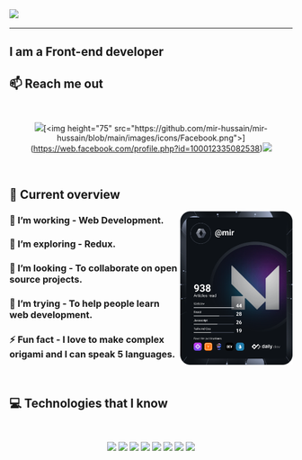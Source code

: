 <div><img src="https://i.ibb.co/n00swgj/Shahadat-s-Banner.jpg"></div>
<hr>

<h2 margin="auto">I am a  Front-end developer</h2>

## :mailbox: Reach me out

<br />

[<p align="center"><img height="75" src="https://github.com/mir-hussain/mir-hussain/blob/main/images/icons/Linkedin.png">]([https://www.linkedin.com/in/md-shahadat-hossain-a4388a221/](https://www.linkedin.com/in/md-shahadat-hossain-a4388a221/))[<img height="75" src="https://github.com/mir-hussain/mir-hussain/blob/main/images/icons/Facebook.png">](https://web.facebook.com/profile.php?id=100012335082538)[<img height="75" src="https://github.com/mir-hussain/mir-hussain/blob/main/images/icons/Twitter.png"> </p>](#)

<br />

## :eyes: Current overview

<div align="left">
<a href="https://app.daily.dev/mir"><img align="right" src="https://github.com/mir-hussain/mir-hussain/blob/main/devcard.svg" width="200" alt="Mir Hussain's Dev Card"/></a>
</div>

### 🔭 I’m working - Web Development. 
### 🌱 I’m exploring - Redux. 
### 👯 I’m looking - To collaborate on open source projects. 
### 🤔 I’m trying - To help people learn web development. 
### ⚡ Fun fact - I love to make complex origami and I can speak 5 languages.


<br />

## :computer: Technologies that I know
<br>
<p align="center">
<img src="https://github.com/mir-hussain/mir-hussain/blob/main/images/icons/HTML.png"/>
<img src="https://github.com/mir-hussain/mir-hussain/blob/main/images/icons/css.png"/>
<img src="https://github.com/mir-hussain/mir-hussain/blob/main/images/icons/JavaScript.png"/>
<img src="https://github.com/mir-hussain/mir-hussain/blob/main/images/icons/react.png"/>
<img src="https://github.com/mir-hussain/mir-hussain/blob/main/images/icons/tailwind.png"/>
<img src="https://github.com/mir-hussain/mir-hussain/blob/main/images/icons/Bootsrap.png"/>
<img src="https://github.com/mir-hussain/mir-hussain/blob/main/images/icons/node.png"/>
<img src="https://github.com/mir-hussain/mir-hussain/blob/main/images/icons/express.png"/>
</p><br/>





